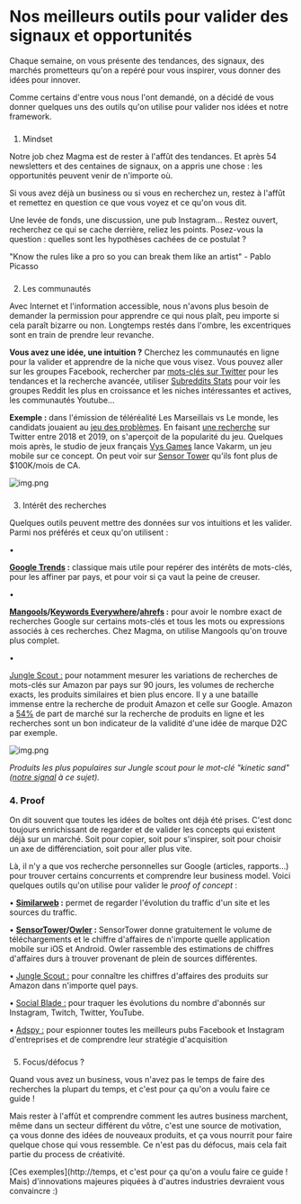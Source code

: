 # Nos meilleurs outils pour valider des signaux et opportunités

Chaque semaine, on vous présente des tendances, des signaux, des marchés prometteurs qu'on a repéré pour vous inspirer, vous donner des idées pour innover.

Comme certains d'entre vous nous l'ont demandé, on a décidé de vous donner quelques uns des outils qu'on utilise pour valider nos idées et notre framework.

###

1. Mindset

Notre job chez Magma est de rester à l'affût des tendances. Et après 54 newsletters et des centaines de signaux, on a appris une chose : les opportunités peuvent venir de n'importe où.

Si vous avez déjà un business ou si vous en recherchez un, restez à l'affût et remettez en question ce que vous voyez et ce qu'on vous dit.

Une levée de fonds, une discussion, une pub Instagram... Restez ouvert, recherchez ce qui se cache derrière, reliez les points. Posez-vous la question : quelles sont les hypothèses cachées de ce postulat ?

"Know the rules like a pro so you can break them like an artist" - Pablo Picasso

###

2. Les communautés

Avec Internet et l'information accessible, nous n'avons plus besoin de demander la permission pour apprendre ce qui nous plaît, peu importe si cela paraît bizarre ou non. Longtemps restés dans l'ombre, les excentriques sont en train de prendre leur revanche.

**Vous avez une idée, une intuition ?** Cherchez les communautés en ligne pour la valider et apprendre de la niche que vous visez. Vous pouvez aller sur les groupes Facebook, rechercher par [mots-clés sur Twitter](https://twitter.com/search?q=digital%20nomad&src=typed_query) pour les tendances et la recherche avancée, utiliser [Subreddits Stats](https://subredditstats.com/) pour voir les groupes Reddit les plus en croissance et les niches intéressantes et actives, les communautés Youtube...

**Exemple :** dans l'émission de téléréalité Les Marseillais vs Le monde, les candidats jouaient au [jeu des problèmes](https://www.madmoizelle.com/lecons-marseillais-south-america-766767#:~:text=Une%20des%20traditions%20des%20Marseillais,%2C%20et%20j'en%20passe.). En faisant [une recherche](https://twitter.com/search?q=jeux%20des%20probl%C3%A8mes%20until%3A2019-01-01%20since%3A2018-01-01&src=typed_query) sur Twitter entre 2018 et 2019, on s'aperçoit de la popularité du jeu. Quelques mois après, le studio de jeux français [Vys Games](https://www.vysgames.com/) lance Vakarm, un jeu mobile sur ce concept. On peut voir sur [Sensor Tower](https://sensortower.com/) qu'ils font plus de $100K/mois de CA.

![img.png](https://mcusercontent.com/bf57291e7873c25f0d0dd44df/images/2cf99b5e-c0db-a7cb-b19a-2dbb042a1074.png)

###

3. Intérêt des recherches

Quelques outils peuvent mettre des données sur vos intuitions et les valider. Parmi nos préférés et ceux qu'on utilisent :

•

**[Google Trends](https://trends.google.com/trends/?geo=FR) :** classique mais utile pour repérer des intérêts de mots-clés, pour les affiner par pays, et pour voir si ça vaut la peine de creuser.

•

**[Mangools](https://mangools.com/)/[Keywords Everywhere](https://keywordseverywhere.com/)/[ahrefs](https://ahrefs.com/fr/) :** pour avoir le nombre exact de recherches Google sur certains mots-clés et tous les mots ou expressions associés à ces recherches. Chez Magma, on utilise Mangools qu'on trouve plus complet.

•

[Jungle Scout :](https://www.junglescout.com/) pour notamment mesurer les variations de recherches de mots-clés sur Amazon par pays sur 90 jours, les volumes de recherche exacts, les produits similaires et bien plus encore. Il y a une bataille immense entre la recherche de produit Amazon et celle sur Google. Amazon a [54%](https://terakeet.com/blog/amazon-vs-google/) de part de marché sur la recherche de produits en ligne et les recherches sont un bon indicateur de la validité d'une idée de marque D2C par exemple.

![img.png](https://mcusercontent.com/bf57291e7873c25f0d0dd44df/images/3cd28f41-c1a4-fb00-ee91-3ada34bc2284.png)

_Produits les plus populaires sur Jungle scout pour le mot-clé "kinetic sand" ([notre signal](https://www.themagma.co/signaux-faibles/specials-lux-dans-le-seo/) à ce sujet)._

### 4. Proof

On dit souvent que toutes les idées de boîtes ont déjà été prises. C'est donc toujours enrichissant de regarder et de valider les concepts qui existent déjà sur un marché. Soit pour copier, soit pour s'inspirer, soit pour choisir un axe de différenciation, soit pour aller plus vite.

Là, il n'y a que vos recherche personnelles sur Google (articles, rapports...) pour trouver certains concurrents et comprendre leur business model. Voici quelques outils qu'on utilise pour valider le _proof of concept_ :

• **[Similarweb](https://www.similarweb.com/fr) :** permet de regarder l'évolution du traffic d'un site et les sources du traffic.

• **[SensorTower](https://sensortower.com/)/[Owler](https://corp.owler.com/) :** SensorTower donne gratuitement le volume de téléchargements et le chiffre d'affaires de n'importe quelle application mobile sur iOS et Android. Owler rassemble des estimations de chiffres d'affaires durs à trouver provenant de plein de sources différentes.

• [Jungle Scout :](https://www.junglescout.com/) pour connaître les chiffres d'affaires des produits sur Amazon dans n'importe quel pays.

• [Social Blade :](https://socialblade.com/) pour traquer les évolutions du nombre d'abonnés sur Instagram, Twitch, Twitter, YouTube.

• [Adspy :](https://adspy.com/) pour espionner toutes les meilleurs pubs Facebook et Instagram d'entreprises et de comprendre leur stratégie d'acquisition

###

5. Focus/défocus ?

Quand vous avez un business, vous n'avez pas le temps de faire des recherches la plupart du temps, et c'est pour ça qu'on a voulu faire ce guide !

Mais rester à l'affût et comprendre comment les autres business marchent, même dans un secteur différent du vôtre, c'est une source de motivation, ça vous donne des idées de nouveaux produits, et ça vous nourrit pour faire quelque chose qui vous ressemble. Ce n'est pas du défocus, mais cela fait partie du process de créativité.

[Ces exemples](http://temps, et c'est pour ça qu'on a voulu faire ce guide ! Mais) d'innovations majeures piquées à d'autres industries devraient vous convaincre :)
